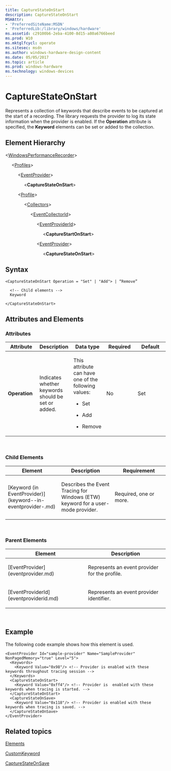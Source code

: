 ```yaml
---
title: CaptureStateOnStart
description: CaptureStateOnStart
MSHAttr:
- 'PreferredSiteName:MSDN'
- 'PreferredLib:/library/windows/hardware'
ms.assetid: c29100b6-2eba-4100-8d15-a80a6766beed
ms.prod: W10
ms.mktglfcycl: operate
ms.sitesec: msdn
ms.author: windows-hardware-design-content
ms.date: 05/05/2017
ms.topic: article
ms.prod: windows-hardware
ms.technology: windows-devices
---
```


# CaptureStateOnStart


Represents a collection of keywords that describe events to be captured at the start of a recording. The library requests the provider to log its state information when the provider is enabled. If the **Operation** attribute is specified, the **Keyword** elements can be set or added to the collection.

## Element Hierarchy


&lt;[WindowsPerformanceRecorder](windowsperformancerecorder.md)&gt;

     &lt;[Profiles](profiles.md)&gt;

          &lt;[EventProvider](eventprovider.md)&gt;

               &lt;**CaptureStateOnStart**&gt;

          &lt;[Profile](profile-wpr.md)&gt;

               &lt;[Collectors](collectors.md)&gt;

                    &lt;[EventCollectorId](eventcollectorid.md)&gt;

                         &lt;[EventProviderId](eventproviderid.md)&gt;

                              &lt;**CaptureStartOnStart**&gt;

                         &lt;[EventProvider](eventprovider.md)&gt;

                              &lt;**CaptureStateOnStart**&gt;

## Syntax


``` syntax
<CaptureStateOnStart Operation = "Set" | "Add"> | “Remove”

  <!-- Child elements -->
  Keyword

</CaptureStateOnStart>
```

## Attributes and Elements


### Attributes

<table>
<colgroup>
<col width="20%" />
<col width="20%" />
<col width="20%" />
<col width="20%" />
<col width="20%" />
</colgroup>
<thead>
<tr class="header">
<th>Attribute</th>
<th>Description</th>
<th>Data type</th>
<th>Required</th>
<th>Default</th>
</tr>
</thead>
<tbody>
<tr class="odd">
<td><p><strong>Operation</strong></p></td>
<td><p>Indicates whether keywords should be set or added.</p></td>
<td><p>This attribute can have one of the following values:</p>
<ul>
<li><p>Set</p></li>
<li><p>Add</p></li>
<li><p>Remove</p></li>
</ul></td>
<td><p>No</p></td>
<td><p>Set</p></td>
</tr>
</tbody>
</table>

 

### Child Elements

<table>
<colgroup>
<col width="33%" />
<col width="33%" />
<col width="33%" />
</colgroup>
<thead>
<tr class="header">
<th>Element</th>
<th>Description</th>
<th>Requirement</th>
</tr>
</thead>
<tbody>
<tr class="odd">
<td><p>[Keyword (in EventProvider)](keyword--in-eventprovider-.md)</p></td>
<td><p>Describes the Event Tracing for Windows (ETW) keyword for a user-mode provider.</p></td>
<td><p>Required, one or more.</p></td>
</tr>
</tbody>
</table>

 

### Parent Elements

<table>
<colgroup>
<col width="50%" />
<col width="50%" />
</colgroup>
<thead>
<tr class="header">
<th>Element</th>
<th>Description</th>
</tr>
</thead>
<tbody>
<tr class="odd">
<td><p>[EventProvider](eventprovider.md)</p></td>
<td><p>Represents an event provider for the profile.</p></td>
</tr>
<tr class="even">
<td><p>[EventProviderId](eventproviderid.md)</p></td>
<td><p>Represents an event provider identifier.</p></td>
</tr>
</tbody>
</table>

 

## Example


The following code example shows how this element is used.

``` syntax
<EventProvider Id="sample-provider" Name="SampleProvider" NonPagedMemory="true" Level="5">
  <Keywords>
    <Keyword Value="0x98"/> <!-- Provider is enabled with these keywords throughout tracing session -->
  </Keywords>
  <CaptureStateOnStart>
    <Keyword Value="0xff4"/> <!-- Provider is  enabled with these keywords when tracing is started. -->
  </CaptureStateOnStart>
  <CaptureStateOnSave>
    <Keyword Value="0x118"/> <!-- Provider is enabled with these keywords when tracing is saved. -->
  </CaptureStateOnSave>
</EventProvider>
```

## Related topics


[Elements](elements.md)

[CustomKeyword](customkeyword.md)

[CaptureStateOnSave](capturestateonsave.md)

 

 







